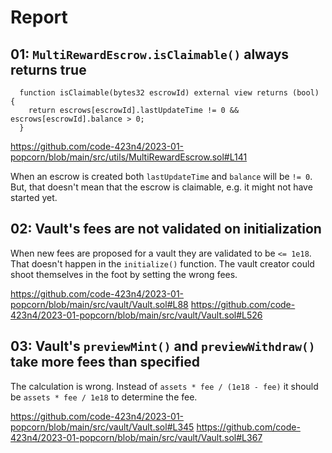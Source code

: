 # Report

## 01: `MultiRewardEscrow.isClaimable()` always returns true

```sol
  function isClaimable(bytes32 escrowId) external view returns (bool) {
    return escrows[escrowId].lastUpdateTime != 0 && escrows[escrowId].balance > 0;
  }
```
https://github.com/code-423n4/2023-01-popcorn/blob/main/src/utils/MultiRewardEscrow.sol#L141

When an escrow is created both `lastUpdateTime` and `balance` will be `!= 0`. But, that doesn't mean that the escrow is claimable, e.g. it might not have started yet.

## 02: Vault's fees are not validated on initialization

When new fees are proposed for a vault they are validated to be `<= 1e18`. That doesn't happen in the `initialize()` function. The vault creator could shoot themselves in the foot by setting the wrong fees.

https://github.com/code-423n4/2023-01-popcorn/blob/main/src/vault/Vault.sol#L88
https://github.com/code-423n4/2023-01-popcorn/blob/main/src/vault/Vault.sol#L526

## 03: Vault's `previewMint()` and `previewWithdraw()` take more fees than specified

The calculation is wrong. Instead of `assets * fee / (1e18 - fee)` it should be `assets * fee / 1e18` to determine the fee.

https://github.com/code-423n4/2023-01-popcorn/blob/main/src/vault/Vault.sol#L345
https://github.com/code-423n4/2023-01-popcorn/blob/main/src/vault/Vault.sol#L367

